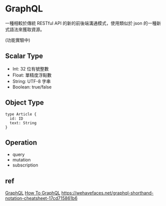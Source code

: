 # GraphQL

一種相較於傳統 RESTful API 的新的前後端溝通模式，使用類似於 json 的一種新式語法來獲取資源。

(功能實驗中)

## Scalar Type

- Int: 32 位有號整數
- Float: 單精度浮點數
- String: UTF-8 字串
- Boolean: true/false

## Object Type

```
type Article {
  id: ID
  text: String
}
```

## Operation

- query
- mutation
- subscription

## ref

[GraphQL](https://graphql.org/learn/)
[How To GraphQL](https://www.howtographql.com/)
https://wehavefaces.net/graphql-shorthand-notation-cheatsheet-17cd715861b6
